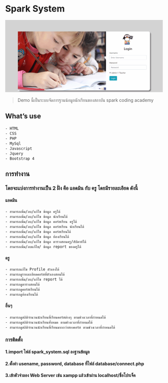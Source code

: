 # Spark System

<p align="center">
    <img src="screenshot.gif"></a>
</p>

> Demo นี้เป็นระบบจัดการฐานน้อมูลนักเรียนของสถาบัน spark coding academy 

## What’s use
    - HTML
    - CSS
    - PHP
    - MySql
    - Javascript
    - Jquery
    - Bootstrap 4


## การทำงาน
### โดยจะแบ่งการทำงานเป็น 2 ฝั่ง คือ แอดมิน กับ ครู โดยมีรายละเอียด ดังนี้ 
#### แอดมิน 
    - สามารถเพิ่ม/ลบ/แก้ไข ข้อมูล ครูได้
    - สามารถเพิ่ม/ลบ/แก้ไข ข้อมูล นักเรียนได้
    - สามารถเพิ่ม/ลบ/แก้ไข ข้อมูล คอร์สเรียน ครูได้
    - สามารถเพิ่ม/ลบ/แก้ไข ข้อมูล คอร์สเรียน นักเรียนได้
    - สามารถเพิ่ม/ลบ/แก้ไข ข้อมูล คอร์สเรียนได้
    - สามารถเพิ่ม/ลบ/แก้ไข ข้อมูล ห้องเรียนได้
    - สามารถเพิ่ม/ลบ/แก้ไข ข้อมูล ตารางสอนครู/สัปดาห์ได้
    - สามารถเพิ่ม/ลบแก้ไข/ ข้อมูล report ของครูได้
#### ครู
    - สามารถแก้ไข Profile ตัวเองได้
    - สามารถดูรายละเอียดคอร์สที่ตัวเองสอนได้
    - สามารถเพิ่ม/ลบ/แก้ไข report ได้
    - สามารถดูตารางสอนได้
    - สามารถดูคอร์สเรียนได้
    - สามารถดูห้องเรียนได้
#### อื่นๆ
    - สามารถดูสถิติจำนวนนักเรียนที่เรียนคอร์สต่างๆ ตามช่วงเวลาที่กำหนดได้
    - สามารถดูสถิติจำนวนนักเรียนทั้งหมด ตามช่วงเวลาที่กำหนดได้
    - สามารถดูสถิติจำนวนนักเรียนที่เรียนมากกว่าสองคอร์ส ตามช่วงเวลาที่กำหนดได้

### การติดตั้ง

#### 1.import ไฟล์ spark_system.sql ลงฐานข้อมูล
#### 2.ตั้งค่า usename, password, database ที่ไฟล์ database/connect.php
#### 3.เข้าตัวจำลอง Web Server เช่น xampp แล้วเข้าผ่าน localhost/ชื่อโปรเจ็ค

